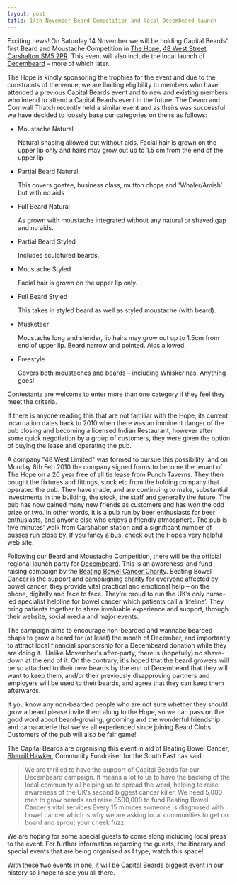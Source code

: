 ```yaml
---
layout: post
title: 14th November Beard Competition and local Decembeard launch
---
```



Exciting news! On Saturday 14 November we will be holding Capital Beards’ first
Beard and Moustache Competition in [The Hope](http://hopecarshalton.co.uk), [48
West Street Carshalton SM5
2PR](http://www.openstreetmap.org/?mlat=51.3673576952642&mlon=-0.167145315844141&zoom=15).
This event will also include the local launch of
[Decembeard](http://www.decembeard.org) – more of which later.

The Hope is kindly sponsoring the trophies for the event and due to the
constraints of the venue, we are limiting eligibility to members who have
attended a previous Capital Beards event and to new and existing members who
intend to attend a Capital Beards event in the future. The Devon and Cornwall
Thatch recently held a similar event and as theirs was successful we have
decided to loosely base our categories on theirs as follows:

*   Moustache Natural

    Natural shaping allowed but without aids.   Facial hair is grown on the upper lip only and hairs may grow out up to 1.5 cm from the end of the upper lip 

*   Partial Beard Natural

    This covers goatee, business class, mutton chops and 'Whaler/Amish’ but with no aids

*   Full Beard Natural

    As grown with moustache integrated without any natural or shaved gap and no aids.

*   Partial Beard Styled

    Includes sculptured beards.

*   Moustache Styled

    Facial hair is grown on the upper lip only.

*   Full Beard Styled

    This takes in styled beard as well as styled moustache (with beard).

*   Musketeer

    Moustache long and slender, lip hairs may grow out up to 1.5cm from end of upper lip. Beard narrow and pointed.  Aids allowed.

*   Freestyle

    Covers both moustaches and beards – including Whiskerinas.  Anything goes!

Contestants are welcome to enter more than one category if they feel they meet
the criteria.


If there is anyone reading this that are not familiar with the
Hope, its current incarnation dates back to 2010 when there was an imminent
danger of the pub closing and becoming a licensed Indian Restaurant, however
after some quick negotiation by a group of customers, they were given the
option of buying the lease and operating the pub. 

A company "48 West Limited" was formed to pursue this possibility  and on
Monday 8th Feb 2010 the company signed forms to become the tenant of The Hope
on a 20 year free of all tie lease from Punch Taverns. They then bought the
fixtures and fittings, stock etc from the holding company that operated the
pub. They have made, and are continuing to make, substantial investments in the
building, the stock, the staff and generally the future. The pub has now gained
many new friends as customers and has won the odd prize or two.  In other
words, it is a pub run by beer enthusiasts for beer enthusiasts, and anyone
else who enjoys a friendly atmosphere. The pub is five minutes’ walk from
Carshalton station and a significant number of busses run close by.  If you
fancy a bus, check out the Hope’s very helpful web site.

Following our Beard and Moustache Competition, there will be the official
regional launch party for [Decembeard](http://www.decembeard.org).  This is an awareness-and fund-raising
campaign by the [Beating Bowel Cancer Charity](https://www.beatingbowelcancer.org/). Beating Bowel Cancer is the
support and campaigning charity for everyone affected by bowel cancer, they
provide vital practical and emotional help – on the phone, digitally and face
to face. They’re proud to run the UK’s only nurse-led specialist helpline for
bowel cancer which patients call a ‘lifeline’. They bring patients together to
share invaluable experience and support, through their website, social media
and major events.


The campaign aims to encourage non-bearded and wannabe
bearded chaps to grow a beard for (at least) the month of December, and
importantly to attract local financial sponsorship for a Decembeard donation
while they are doing it.  Unlike Movember's after-party, there is (hopefully)
no shave-down at the end of it. On the contrary, it's hoped that the beard
growers will be so attached to their new beards by the end of Decembeard that
they will want to keep them, and/or their previously disapproving partners and
employers will be used to their beards, and agree that they can keep them
afterwards. 


If you know any non-bearded people who are not sure whether they
should grow a beard please invite them along to the Hope, so we can pass on the
good word about beard-growing, grooming and the wonderful friendship and
camaraderie that we've all experienced since joining Beard Clubs. Customers
of the pub will also be fair game!

The Capital Beards are organising this event
in aid of Beating Bowel Cancer, [Sherrill Hawker](https://twitter.com/SherrillBeatBC), Community Fundraiser for the
South East has said 
> We are thrilled to have the support of Capital Beards for
> our Decembeard campaign. It means a lot to us to have the backing of the local
> community all helping us to spread the word, helping to raise awareness of the
> UK’s second biggest cancer killer. We need 5,000 men to grow beards and raise
> £500,000 to fund Beating Bowel Cancer’s vital services Every 15 minutes someone
> is diagnosed with bowel cancer which is why we are asking local communities to
> get on board and sprout your cheek fuzz.

We are hoping for some special guests to come along including local press to
the event. For further information regarding the guests, the itinerary and
special events that are being organised as I type, watch this space!

With these two events in one, it will be Capital Beards biggest event in our
history so I hope to see you all there.  


